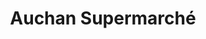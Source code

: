 ---
title: "Auchan Supermarché"
url: /saint-fargeau-ponthierry/auchan-supermarche/
shop: supermarché
---